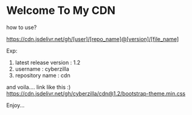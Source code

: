 # Welcome To My CDN

how to use?

https://cdn.jsdelivr.net/gh/[user]/[repo_name]@[version]/[file_name]

Exp: 
1. latest release version : 1.2
2. username               : cyberzilla
3. repository name        : cdn

and voila.... link like this :)
https://cdn.jsdelivr.net/gh/cyberzilla/cdn@1.2/bootstrap-theme.min.css

Enjoy...

